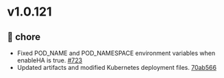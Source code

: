 # v1.0.121
## 🔧 chore
- Fixed POD_NAME and POD_NAMESPACE environment variables when enableHA is true. [#723](https://github.com/stakater/Reloader/pull/723)
- Updated artifacts and modified Kubernetes deployment files. [70ab566](https://github.com/stakater/Reloader/commit/70ab56606df1f9fd4877b0f615b0b929f8269511)
